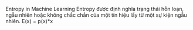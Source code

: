 Entropy in Machine Learning
Entropy được định nghĩa trạng thái hỗn loạn, ngẫu nhiên hoặc không chắc chắn của một tín hiệu lấy từ một sự kiện ngẫu nhiên. 
E(x) = p(x)*x 
